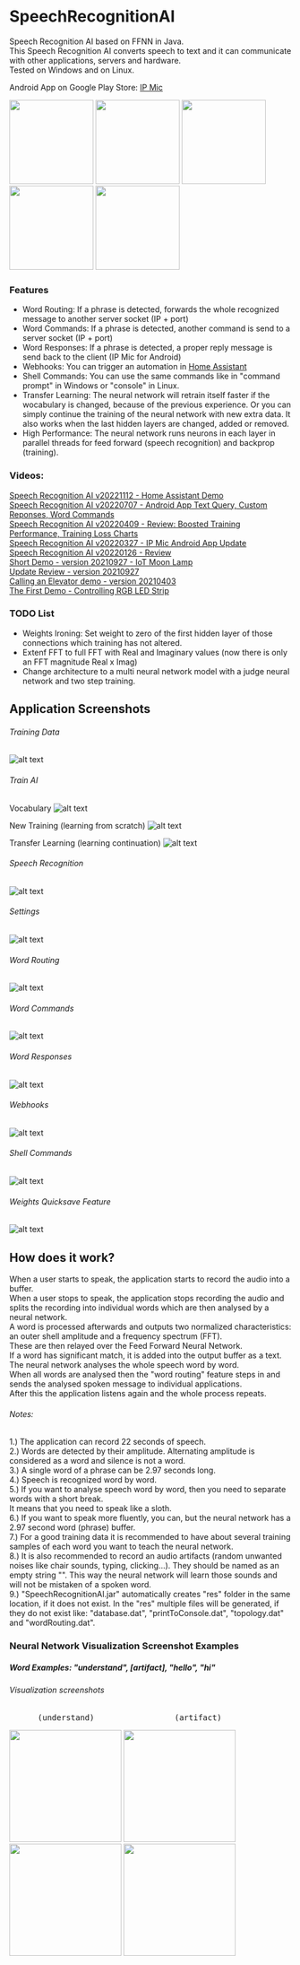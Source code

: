 # SpeechRecognitionAI
 Speech Recognition AI based on FFNN in Java.  
 This Speech Recognition AI converts speech to text and it can communicate with other applications, servers and hardware.  
 Tested on Windows and on Linux.  
   
 Android App on Google Play Store: [IP Mic](https://play.google.com/store/apps/details?id=eu.cyberpunktech.IpMic)  
   
<img src="https://github.com/viktorvano/SpeechRecognitionAI/blob/master/Document%20Files/Android_App_1.jpg" width="150"/> <img src="https://github.com/viktorvano/SpeechRecognitionAI/blob/master/Document%20Files/Android_App_2.jpg" width="150"/> <img src="https://github.com/viktorvano/SpeechRecognitionAI/blob/master/Document%20Files/Android_App_3.jpg" width="150"/> <img src="https://github.com/viktorvano/SpeechRecognitionAI/blob/master/Document%20Files/Android_App_4.jpg" width="150"/> <img src="https://github.com/viktorvano/SpeechRecognitionAI/blob/master/Document%20Files/Android_App_Icon.jpg" width="150"/>  
  
### Features  
- Word Routing: If a phrase is detected, forwards the whole recognized message to another server socket (IP + port)
- Word Commands: If a phrase is detected, another command is send to a server socket (IP + port)
- Word Responses: If a phrase is detected, a proper reply message is send back to the client (IP Mic for Android)
- Webhooks: You can trigger an automation in [Home Assistant](https://www.home-assistant.io/)
- Shell Commands: You can use the same commands like in "command prompt" in Windows or "console" in Linux.
- Transfer Learning: The neural network will retrain itself faster if the wocabulary is changed, because of the previous experience. Or you can simply continue the training of the neural network with new extra data. It also works when the last hidden layers are changed, added or removed.
- High Performance: The neural network runs neurons in each layer in parallel threads for feed forward (speech recognition) and backprop (training).
   
 ### Videos:  
 [Speech Recognition AI v20221112 - Home Assistant Demo](https://www.youtube.com/watch?v=UK1Q1uv1Dg8)  
 [Speech Recognition AI v20220707 - Android App Text Query, Custom Reponses, Word Commands](https://www.youtube.com/watch?v=bid33Fv7ONc)  
 [Speech Recognition AI v20220409 - Review: Boosted Training Performance, Training Loss Charts](https://www.youtube.com/watch?v=w7dV-2AxO0s)  
 [Speech Recognition AI v20220327 - IP Mic Android App Update](https://www.youtube.com/watch?v=94wzIKT2vC8)  
 [Speech Recognition AI v20220126 - Review](https://www.youtube.com/watch?v=cy86pgSeL5c)  
 [Short Demo - version 20210927 - IoT Moon Lamp](https://www.youtube.com/watch?v=7-QHbnDm6Ds)  
 [Update Review - version 20210927](https://www.youtube.com/watch?v=0sCcgp6zsAU)  
 [Calling an Elevator demo - version 20210403](https://www.youtube.com/watch?v=aTKumJoA4KU)  
 [The First Demo - Controlling RGB LED Strip](https://www.youtube.com/watch?v=USob8uHvUNw)  
 
### TODO List  
- Weights Ironing: Set weight to zero of the first hidden layer of those connections which training has not altered.  
- Extenf FFT to full FFT with Real and Imaginary values (now there is only an FFT magnitude Real x Imag)  
- Change architecture to a multi neural network model with a judge neural network and two step training.
  
  
## Application Screenshots
  
###### Training Data
![alt text](https://github.com/viktorvano/SpeechRecognitionAI/blob/master/Document%20Files/Screenshot%20of%20Training%20Data%20Layout.png?raw=true)  
  
###### Train AI
Vocabulary
![alt text](https://github.com/viktorvano/SpeechRecognitionAI/blob/master/Document%20Files/Screenshot%20of%20Train%20AI%20Layout%20Vocabulary.png?raw=true)  
  
New Training (learning from scratch)
![alt text](https://github.com/viktorvano/SpeechRecognitionAI/blob/master/Document%20Files/Screenshot%20of%20Train%20AI%20Layout%20New%20Training.png?raw=true)  

Transfer Learning (learning continuation)
![alt text](https://github.com/viktorvano/SpeechRecognitionAI/blob/master/Document%20Files/Screenshot%20of%20Train%20AI%20Layout%20Transfer%20Learning.png?raw=true)  
  
###### Speech Recognition
![alt text](https://github.com/viktorvano/SpeechRecognitionAI/blob/master/Document%20Files/Screenshot%20of%20Speech%20Recognition%20Layout.png?raw=true)  
  
###### Settings
![alt text](https://github.com/viktorvano/SpeechRecognitionAI/blob/master/Document%20Files/Screenshot%20of%20Settings%20Layout.png?raw=true)  
  
###### Word Routing
![alt text](https://github.com/viktorvano/SpeechRecognitionAI/blob/master/Document%20Files/WordRouting.png?raw=true)  
  
###### Word Commands
![alt text](https://github.com/viktorvano/SpeechRecognitionAI/blob/master/Document%20Files/WordCommands.png?raw=true)  
  
###### Word Responses
![alt text](https://github.com/viktorvano/SpeechRecognitionAI/blob/master/Document%20Files/WordResponses.png?raw=true)  
  
###### Webhooks
![alt text](https://github.com/viktorvano/SpeechRecognitionAI/blob/master/Document%20Files/Webhooks.png?raw=true)  
  
###### Shell Commands
![alt text](https://github.com/viktorvano/SpeechRecognitionAI/blob/master/Document%20Files/ShellCommands.png?raw=true)  
  
###### Weights Quicksave Feature
![alt text](https://github.com/viktorvano/SpeechRecognitionAI/blob/master/Document%20Files/Weights%20Quicksave%20Feature.png?raw=true) 
  
  
## How does it work?
  
When a user starts to speak, the application starts to record the audio into a buffer.  
When a user stops to speak, the application stops recording the audio and splits the recording into individual words which are then analysed by a neural network.  
A word is processed afterwards and outputs two normalized characteristics: an outer shell amplitude and a frequency spectrum (FFT).  
These are then relayed over the Feed Forward Neural Network.  
If a word has significant match, it is added into the output buffer as a text.  
The neural network analyses the whole speech word by word.  
When all words are analysed then the "word routing" feature steps in and sends the analysed spoken message to individual applications.  
After this the application listens again and the whole process repeats.  
  
###### Notes:
1.) The application can record 22 seconds of speech.  
2.) Words are detected by their amplitude. Alternating amplitude is considered as a word and silence is not a word.  
3.) A single word of a phrase can be 2.97 seconds long.  
4.) Speech is recognized word by word.  
5.) If you want to analyse speech word by word, then you need to separate words with a short break.  
    It means that you need to speak like a sloth.  
6.) If you want to speak more fluently, you can, but the neural network has a 2.97 second word (phrase) buffer.  
7.) For a good training data it is recommended to have about several training samples of each word you want to teach the neural network.  
8.) It is also recommended to record an audio artifacts (random unwanted noises like chair sounds, typing, clicking...). 
    They should be named as an empty string "". This way the neural network will learn those sounds and will not be mistaken of a spoken word.  
9.) "SpeechRecognitionAI.jar" automatically creates "res" folder in the same location, if it does not exist. In the "res" multiple files will be generated, if they do not exist like: "database.dat", "printToConsole.dat", "topology.dat" and "wordRouting.dat".
  
  
### Neural Network Visualization Screenshot Examples
  
##### Word Examples: "understand", [artifact], "hello", "hi"
  
###### Visualization screenshots
<pre>      (understand)                 (artifact)                  (hello)                      (hi)   </pre>  
<img src="https://github.com/viktorvano/SpeechRecognitionAI/blob/master/Document%20Files/understand.png" width="200"/> <img src="https://github.com/viktorvano/SpeechRecognitionAI/blob/master/Document%20Files/artifact.png" width="200"/> <img src="https://github.com/viktorvano/SpeechRecognitionAI/blob/master/Document%20Files/hello.png" width="200"/> <img src="https://github.com/viktorvano/SpeechRecognitionAI/blob/master/Document%20Files/hi.png" width="200"/>  
  
